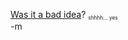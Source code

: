 <a href="http://www.codinghorror.com/blog/archives/000939.html">Was it a bad idea</a>?
<font size="1"><sub>shhhh... yes</sub></font><br/>
-m
